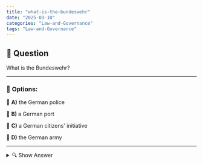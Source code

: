```yaml
---
title: "what-is-the-bundeswehr"
date: "2025-03-10"
categories: "Law-and-Governance"
tags: "Law-and-Governance"
---
```


## 📌 **Question**

What is the Bundeswehr?



---

### 📝 **Options:**

🔘 **A)** the German police

🔘 **B)** a German port

🔘 **C)** a German citizens' initiative

🔘 **D)** the German army

---

<details>
  <summary>🔍 Show Answer</summary>

  <p>
💡  <b>Correct Answer:</b>  d
  </p>
  <p>
    📖<b>Explanation:</b>
    The **Bundeswehr** is the armed force of the Federal Republic of Germany. It was founded in 1955 and includes the army, air force, navy, medical and armed forces bases and cyber and information space. The main tasks of the Bundeswehr are national defence, participation in international peace missions and the alliance with NATO partners. In addition to military missions, the Bundeswehr is also involved in humanitarian aid operations and disaster control. Understanding the Bundeswehr is important for knowledge of Germany's security structure.
  </p>
</details>
